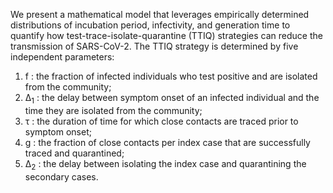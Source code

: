 We present a mathematical model that leverages empirically determined distributions of incubation period, infectivity, and generation time to quantify how test-trace-isolate-quarantine (TTIQ) strategies can reduce the transmission of SARS-CoV-2.
The TTIQ strategy is determined by five independent parameters:

1.	f : the fraction of infected individuals who test positive and are isolated from the community;
2.	Δ<sub>1</sub> : the delay between symptom onset of an infected individual and the time they are isolated from the community;
3.	τ : the duration of time for which close contacts are traced prior to symptom onset;
4.	g : the fraction of close contacts per index case that are successfully traced and quarantined;
5.	Δ<sub>2</sub> : the delay between isolating the index case and quarantining the secondary cases.


<!--**Read the full preprint on [medRxiv](https://www.medrxiv.org/content/10.1101/2020.09.24.20201061v2).**-->
